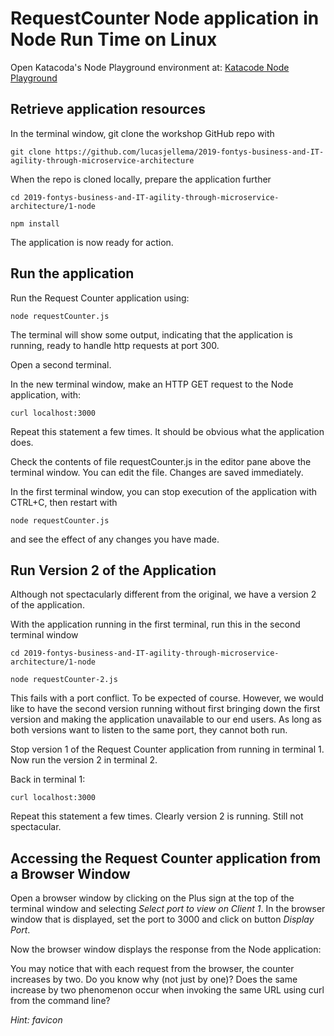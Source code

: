 # RequestCounter Node application in Node Run Time on Linux

Open Katacoda's Node Playground environment at: [Katacode Node Playground](https://www.katacoda.com/courses/nodejs/playground)

## Retrieve application resources
In the terminal window, git clone the workshop GitHub repo with 

```
git clone https://github.com/lucasjellema/2019-fontys-business-and-IT-agility-through-microservice-architecture
```
When the repo is cloned locally, prepare the application further
```
cd 2019-fontys-business-and-IT-agility-through-microservice-architecture/1-node

npm install
```
The application is now ready for action. 

## Run the application
Run the Request Counter application using:
```
node requestCounter.js
```
The terminal will show some output, indicating that the application is running, ready to handle http requests at port 300.

Open a second terminal.

In the new terminal window, make an HTTP GET request to the Node application, with:
 
```
curl localhost:3000
```

Repeat this statement a few times. It should be obvious what the application does.

Check the contents of file requestCounter.js in the editor pane above the terminal window. You can edit the file. Changes are saved immediately.

In the first terminal window, you can stop execution of the application with CTRL+C, then restart with
```
node requestCounter.js
```
and see the effect of any changes you have made.

## Run Version 2 of the Application
Although not spectacularly different from the original, we have a version 2 of the application.

With the application running in the first terminal, run this in the second terminal window

```
cd 2019-fontys-business-and-IT-agility-through-microservice-architecture/1-node

node requestCounter-2.js
```
This fails with a port conflict. To be expected of course. However, we would like to have the second version running without first bringing down the first version and making the application unavailable to our end users. As long as both versions want to listen to the same port, they cannot both run. 

Stop version 1 of the Request Counter application from running in terminal 1. Now run the version 2 in terminal 2. 

Back in terminal 1:

```
curl localhost:3000
```

Repeat this statement a few times. Clearly version 2 is running. Still not spectacular.

## Accessing the Request Counter application from a Browser Window

Open a browser window by clicking on the Plus sign at the top of the terminal window and selecting *Select port to view on Client 1*. In the browser window that is displayed, set the port to 3000 and click on button *Display Port*.
 
Now the browser window displays the response from the Node application:
 
You may notice that with each request from the browser, the counter increases by two. Do you know why (not just by one)? Does the same increase by two phenomenon occur when invoking the same URL using curl from the command line?




*Hint: favicon*
